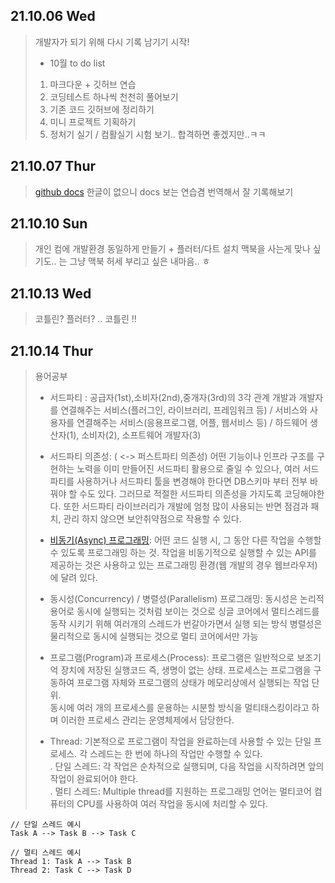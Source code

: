 ## 21.10.06 Wed
> 개발자가 되기 위해 다시 기록 남기기 시작!
> * 10월 to do list 
> 1. 마크다운 + 깃허브 연습
> 2. 코딩테스트 하나씩 천천히 풀어보기
> 3. 기존 코드 깃허브에 정리하기
> 4. 미니 프로젝트 기획하기
> 5. 정처기 실기 / 컴활실기 시험 보기.. 합격하면 좋겠지만..ㅋㅋ

## 21.10.07 Thur
> [github docs](https://docs.github.com/en)
> 한글이 없으니 docs 보는 연습겸 번역해서 잘 기록해보기

## 21.10.10 Sun
> 개인 컴에 개발환경 동일하게 만들기 + 플러터/다트 설치
> 맥북을 사는게 맞나 싶기도.. 는 그냥 맥북 허세 부리고 싶은 내마음.. ㅎ

## 21.10.13 Wed
> 코틀린? 플러터? .. 코틀린 !!

## 21.10.14 Thur
> 용어공부
> - 서드파티 : 공급자(1st),소비자(2nd),중개자(3rd)의 3각 관계
> 개발과 개발자를 연결해주는 서비스(플러그인, 라이브러리, 프레임워크 등) / 서비스와 사용자를 연결해주는 서비스(응용프로그램, 어플, 웹서비스 등) / 하드웨어 생산자(1), 소비자(2), 소프트웨어 개발자(3)
> 
> - 서드파티 의존성: ( <-> 퍼스트파티 의존성) 어떤 기능이나 인프라 구조를 구현하는 노력을 이미 만들어진 서드파티 활용으로 줄일 수 있으나, 
> 여러 서드파티를 사용하거나 서드파티 툴을 변경해야 한다면 DB스키마 부터 전부 바꿔야 할 수도 있다. 그러므로 적절한 서드파티 의존성을 가지도록 코딩해야한다.
> 또한 서드파티 라이브러리가 개발에 엄청 많이 사용되는 반면 점검과 패치, 관리 하지 않으면 보안취약점으로 작용할 수 있다.
> 
> - [비동기(Async) 프로그래밍](https://developer.mozilla.org/ko/docs/Learn/JavaScript/Asynchronous/Concepts):
> 어떤 코드 실행 시, 그 동안 다른 작업을 수행할 수 있도록 프로그래밍 하는 것. 작업을 비동기적으로 실행할 수 있는 API를 제공하는 것은 사용하고 있는 프로그래밍 환경(웹 개발의 경우 웹브라우저)에 달려 있다.
> 
> - 동시성(Concurrency) / 병렬성(Parallelism) 프로그래밍:
> 동시성은 논리적 용어로 동시에 실행되는 것처럼 보이는 것으로 싱글 코어에서 멀티스레드를 동작 시키기 위해 여러개의 스레드가 번갈아가면서 실행 되는 방식
> 병렬성은 물리적으로 동시에 실행되는 것으로 멀티 코어에서만 가능
> 
> - 프로그램(Program)과 프로세스(Process):
> 프로그램은 일반적으로 보조기억 장치에 저장된 실행코드 즉, 생명이 없는 상태. 프로세스는 프로그램을 구동하여 프로그램 자체와 프로그램의 상태가 메모리상에서 실행되는 작업 단위.     
> 동시에 여러 개의 프로세스를 운용하는 시분할 방식을 멀티태스킹이라고 하며 이러한 프로세스 관리는 운영체제에서 담당한다.
> - Thread: 기본적으로 프로그램이 작업을 완료하는데 사용할 수 있는 단일 프로세스. 각 스레드는 한 번에 하나의 작업만 수행할 수 있다.   
> . 단일 스레드: 각 작업은 순차적으로 실행되며, 다음 작업을 시작하려면 앞의 작업이 완료되어야 한다.    
> . 멀티 스레드: Multiple thread를 지원하는 프로그래밍 언어는 멀티코어 컴퓨터의 CPU를 사용하여 여러 작업을 동시에 처리할 수 있다.   
```
// 단일 스레드 예시
Task A --> Task B --> Task C

// 멀티 스레드 예시
Thread 1: Task A --> Task B
Thread 2: Task C --> Task D
```
